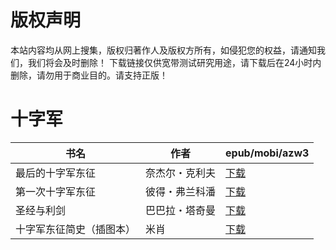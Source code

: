 # 版权声明

本站内容均从网上搜集，版权归著作人及版权方所有，如侵犯您的权益，请通知我们，我们将会及时删除！ 下载链接仅供宽带测试研究用途，请下载后在24小时内删除，请勿用于商业目的。请支持正版！

# 十字军

| 书名 | 作者 | epub/mobi/azw3 |
| --- | --- | --- |
| 最后的十字军东征 | 奈杰尔・克利夫 | [下载](https://url89.ctfile.com/f/31084289-1375496425-ea0b41?p=8866) |
| 第一次十字军东征 | 彼得・弗兰科潘 | [下载](https://url89.ctfile.com/f/31084289-1357046005-83f1d8?p=8866) |
| 圣经与利剑 | 巴巴拉・塔奇曼 | [下载](https://url89.ctfile.com/f/31084289-1357030240-83cc6f?p=8866) |
| 十字军东征简史（插图本） | 米肖 | [下载](https://url89.ctfile.com/f/31084289-1357006705-edd093?p=8866) |
